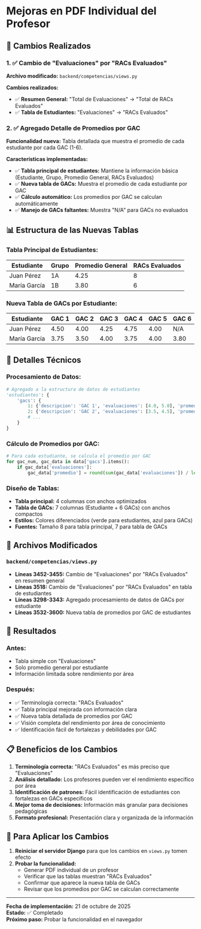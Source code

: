 # Mejoras en PDF Individual del Profesor

## 🔄 Cambios Realizados

### 1. ✅ **Cambio de "Evaluaciones" por "RACs Evaluados"**

**Archivo modificado:** `backend/competencias/views.py`

**Cambios realizados:**
- ✅ **Resumen General:** "Total de Evaluaciones" → "Total de RACs Evaluados"
- ✅ **Tabla de Estudiantes:** "Evaluaciones" → "RACs Evaluados"

### 2. ✅ **Agregado Detalle de Promedios por GAC**

**Funcionalidad nueva:** Tabla detallada que muestra el promedio de cada estudiante por cada GAC (1-6).

**Características implementadas:**
- ✅ **Tabla principal de estudiantes:** Mantiene la información básica (Estudiante, Grupo, Promedio General, RACs Evaluados)
- ✅ **Nueva tabla de GACs:** Muestra el promedio de cada estudiante por GAC
- ✅ **Cálculo automático:** Los promedios por GAC se calculan automáticamente
- ✅ **Manejo de GACs faltantes:** Muestra "N/A" para GACs no evaluados

## 📊 Estructura de las Nuevas Tablas

### **Tabla Principal de Estudiantes:**
| Estudiante | Grupo | Promedio General | RACs Evaluados |
|------------|-------|------------------|----------------|
| Juan Pérez | 1A    | 4.25            | 8              |
| María García | 1B  | 3.80            | 6              |

### **Nueva Tabla de GACs por Estudiante:**
| Estudiante | GAC 1 | GAC 2 | GAC 3 | GAC 4 | GAC 5 | GAC 6 |
|------------|-------|-------|-------|-------|-------|-------|
| Juan Pérez | 4.50  | 4.00  | 4.25  | 4.75  | 4.00  | N/A   |
| María García | 3.75 | 3.50  | 4.00  | 3.75  | 4.00  | 3.80  |

## 🔧 Detalles Técnicos

### **Procesamiento de Datos:**
```python
# Agregado a la estructura de datos de estudiantes
'estudiantes': {
    'gacs': {
        1: {'descripcion': 'GAC 1', 'evaluaciones': [4.0, 5.0], 'promedio': 4.5},
        2: {'descripcion': 'GAC 2', 'evaluaciones': [3.5, 4.5], 'promedio': 4.0},
        # ...
    }
}
```

### **Cálculo de Promedios por GAC:**
```python
# Para cada estudiante, se calcula el promedio por GAC
for gac_num, gac_data in data['gacs'].items():
    if gac_data['evaluaciones']:
        gac_data['promedio'] = round(sum(gac_data['evaluaciones']) / len(gac_data['evaluaciones']), 2)
```

### **Diseño de Tablas:**
- **Tabla principal:** 4 columnas con anchos optimizados
- **Tabla de GACs:** 7 columnas (Estudiante + 6 GACs) con anchos compactos
- **Estilos:** Colores diferenciados (verde para estudiantes, azul para GACs)
- **Fuentes:** Tamaño 8 para tabla principal, 7 para tabla de GACs

## 📁 Archivos Modificados

### **`backend/competencias/views.py`**
- **Líneas 3452-3455:** Cambio de "Evaluaciones" por "RACs Evaluados" en resumen general
- **Líneas 3518:** Cambio de "Evaluaciones" por "RACs Evaluados" en tabla de estudiantes
- **Líneas 3298-3343:** Agregado procesamiento de datos de GACs por estudiante
- **Líneas 3532-3600:** Nueva tabla de promedios por GAC de estudiantes

## 🎯 Resultados

### **Antes:**
- Tabla simple con "Evaluaciones"
- Solo promedio general por estudiante
- Información limitada sobre rendimiento por área

### **Después:**
- ✅ Terminología correcta: "RACs Evaluados"
- ✅ Tabla principal mejorada con información clara
- ✅ Nueva tabla detallada de promedios por GAC
- ✅ Visión completa del rendimiento por área de conocimiento
- ✅ Identificación fácil de fortalezas y debilidades por GAC

## 📋 Beneficios de los Cambios

1. **Terminología correcta:** "RACs Evaluados" es más preciso que "Evaluaciones"
2. **Análisis detallado:** Los profesores pueden ver el rendimiento específico por área
3. **Identificación de patrones:** Fácil identificación de estudiantes con fortalezas en GACs específicos
4. **Mejor toma de decisiones:** Información más granular para decisiones pedagógicas
5. **Formato profesional:** Presentación clara y organizada de la información

## 🚀 Para Aplicar los Cambios

1. **Reiniciar el servidor Django** para que los cambios en `views.py` tomen efecto
2. **Probar la funcionalidad:**
   - Generar PDF individual de un profesor
   - Verificar que las tablas muestran "RACs Evaluados"
   - Confirmar que aparece la nueva tabla de GACs
   - Revisar que los promedios por GAC se calculan correctamente

---

**Fecha de implementación:** 21 de octubre de 2025  
**Estado:** ✅ Completado  
**Próximo paso:** Probar la funcionalidad en el navegador
